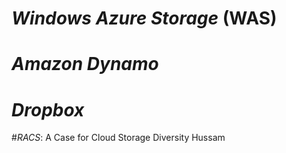 # *Windows* *Azure* *Storage* (WAS) 





# *Amazon* *Dynamo*





# *Dropbox*





#*RACS*: A Case for Cloud Storage Diversity
Hussam